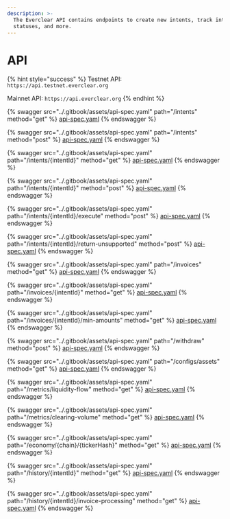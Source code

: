 ```yaml
---
description: >-
  The Everclear API contains endpoints to create new intents, track intent
  statuses, and more.
---
```


# API

{% hint style="success" %}
Testnet API: `https://api.testnet.everclear.org`

Mainnet API: `https://api.everclear.org`
{% endhint %}



{% swagger src="../.gitbook/assets/api-spec.yaml" path="/intents" method="get" %}
[api-spec.yaml](../.gitbook/assets/api-spec.yaml)
{% endswagger %}

{% swagger src="../.gitbook/assets/api-spec.yaml" path="/intents" method="post" %}
[api-spec.yaml](../.gitbook/assets/api-spec.yaml)
{% endswagger %}

{% swagger src="../.gitbook/assets/api-spec.yaml" path="/intents/{intentId}" method="get" %}
[api-spec.yaml](../.gitbook/assets/api-spec.yaml)
{% endswagger %}

{% swagger src="../.gitbook/assets/api-spec.yaml" path="/intents/{intentId}" method="post" %}
[api-spec.yaml](../.gitbook/assets/api-spec.yaml)
{% endswagger %}

{% swagger src="../.gitbook/assets/api-spec.yaml" path="/intents/{intentId}/execute" method="post" %}
[api-spec.yaml](../.gitbook/assets/api-spec.yaml)
{% endswagger %}

{% swagger src="../.gitbook/assets/api-spec.yaml" path="/intents/{intentId}/return-unsupported" method="post" %}
[api-spec.yaml](../.gitbook/assets/api-spec.yaml)
{% endswagger %}

{% swagger src="../.gitbook/assets/api-spec.yaml" path="/invoices" method="get" %}
[api-spec.yaml](../.gitbook/assets/api-spec.yaml)
{% endswagger %}

{% swagger src="../.gitbook/assets/api-spec.yaml" path="/invoices/{intentId}" method="get" %}
[api-spec.yaml](../.gitbook/assets/api-spec.yaml)
{% endswagger %}

{% swagger src="../.gitbook/assets/api-spec.yaml" path="/invoices/{intentId}/min-amounts" method="get" %}
[api-spec.yaml](../.gitbook/assets/api-spec.yaml)
{% endswagger %}

{% swagger src="../.gitbook/assets/api-spec.yaml" path="/withdraw" method="post" %}
[api-spec.yaml](../.gitbook/assets/api-spec.yaml)
{% endswagger %}

{% swagger src="../.gitbook/assets/api-spec.yaml" path="/configs/assets" method="get" %}
[api-spec.yaml](../.gitbook/assets/api-spec.yaml)
{% endswagger %}

{% swagger src="../.gitbook/assets/api-spec.yaml" path="/metrics/liquidity-flow" method="get" %}
[api-spec.yaml](../.gitbook/assets/api-spec.yaml)
{% endswagger %}

{% swagger src="../.gitbook/assets/api-spec.yaml" path="/metrics/clearing-volume" method="get" %}
[api-spec.yaml](../.gitbook/assets/api-spec.yaml)
{% endswagger %}

{% swagger src="../.gitbook/assets/api-spec.yaml" path="/economy/{chain}/{tickerHash}" method="get" %}
[api-spec.yaml](../.gitbook/assets/api-spec.yaml)
{% endswagger %}

{% swagger src="../.gitbook/assets/api-spec.yaml" path="/history/{intentId}" method="get" %}
[api-spec.yaml](../.gitbook/assets/api-spec.yaml)
{% endswagger %}

{% swagger src="../.gitbook/assets/api-spec.yaml" path="/history/{intentId}/invoice-processing" method="get" %}
[api-spec.yaml](../.gitbook/assets/api-spec.yaml)
{% endswagger %}
